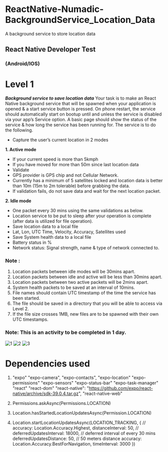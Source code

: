 # ReactNative-Numadic-BackgroundService_Location_Data
A background service to store location data

## React Native Developer Test
### (Android/IOS)

# Level 1
***Background service to save location data***
Your task is to make an React Native background service that will be spawned when your
application
is opened & a start service button is pressed. On phone restart, the service should automatically
start on bootup until and unless the service is disabled via your app’s Service option. A basic
page should show the status of the service & how long the service has been running for.
The service is to do the following.
- Capture the user’s current location in 2 modes

**1. Active mode**
- If your current speed is more than 5kmph
- If you have moved for more than 50m since last location data
- Validate
- GPS provider is GPS chip and not Cellular Network.
- Currently has a minimum of 5 satellites locked and location data
is better than 10m (15m to 2m tolerable) before grabbing the
data.
- If validation fails, do not save data and wait for the next
location packet.


**2. Idle mode**
- One packet every 30 mins using the same validations as below.
- Location service to be put to sleep after your operation is complete (after data is utilized
for file operation).
- Save location data to a local file
- Lat, Lon, UTC Time, Velocity, Accuracy, Satellites used
- Save System health data to a local file
- Battery status in %
- Network status: Signal strength, name & type of network connected to.


### Note :
1. Location packets between idle modes will be 30mins apart.
2. Location packets between idle and active will be less than 30mins apart.
3. Location packets between two active packets will be 2mins apart.
4. System health packets to be saved at an interval of 10mins.
5. File names should contain UTC timestamp of the time the service has been started.
6. The file should be saved in a directory that you will be able to access via Level 2.
7. If the file size crosses 1MB, new files are to be spawned with their own UTC timestamps.

### Note: This is an activity to be completed in 1 day.

![1](https://github.com/lopeselio/ReactNative-Numadic-BackgroundService_Location_Data/blob/main/Screenshot%20(638).png)
![2](https://github.com/lopeselio/ReactNative-Numadic-BackgroundService_Location_Data/blob/main/Screenshot%20(639).png)
![3](https://github.com/lopeselio/ReactNative-Numadic-BackgroundService_Location_Data/blob/main/Screenshot%20(640).png)

# Dependencies used 
1. "expo"
    "expo-camera",
    "expo-contacts",
    "expo-location"
    "expo-permissions"
    "expo-sensors"
    "expo-status-bar"
    "expo-task-manager"
    "react"
    "react-dom"
    "react-native": "https://github.com/expo/react-native/archive/sdk-39.0.4.tar.gz",
    "react-native-web"
    
1. Permissions.askAsync(Permissions.LOCATION)
2. Location.hasStartedLocationUpdatesAsync(Permission.LOCATION)
3. Location.startLocationUpdatesAsync(LOCATION_TRACKING, {
      // accuracy: Location.Accuracy.Highest,
      distanceInterval: 50, //
      deferredUpdatesInterval: 18000, // deferred interval of every 30 mins 
      deferredUpdatesDistance: 50, // 50 meters distance 
      accuracy: Location.Accuracy.BestForNavigation,
      timeInterval: 3000
    })
